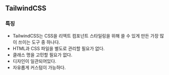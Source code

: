 ## TailwindCSS

### 특징
- TailwindCSS는 CSS을 리액트 컴포넌트 스타일링을 위해 쓸 수 있게 만든 가장 많이 쓰이는 도구 중 하나다.
- HTML과 CSS 파일을 별도로 관리할 필요가 없다.
- 클래스 명을 고민할 필요가 없다.
- 디자인이 일관되어있다.
- 자유롭게 커스텀이 가능하다. 
